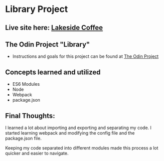 # Library Project
## Live site here: [Lakeside Coffee](https://andrew-hinson.github.io/Restaurant-Project/)
## The Odin Project "Library"
* Instructions and goals for this project can be found at [The Odin Project](https://www.theodinproject.com/lessons/library)

## Concepts learned and utilized
* ES6 Modules
* Node
* Webpack
* package.json

## Final Thoughts:

I learned a lot about importing and exporting and separating my code. I started learning webpack and modifying the config file and the package.json file.

Keeping my code separated into different modules made this process a lot quicker and easier to navigate.

